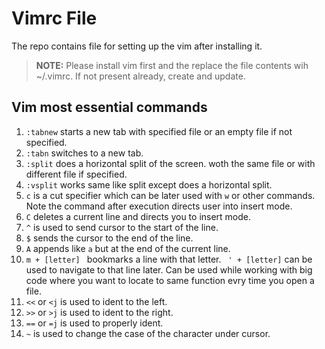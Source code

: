 # Vimrc File


The repo contains file for setting up the vim after installing it. 


> **NOTE:** Please install vim first and the replace the file contents wih ~/.vimrc. If not present already, create and update. 


## Vim most essential commands


1. `:tabnew` starts a new tab with specified file or an empty file if not specified.
2. `:tabn` switches to a new tab.
3. `:split` does a horizontal split of the screen. woth the same file or with different file if specified. 
4. `:vsplit` works same like split except does a horizontal split. 
5. `c` is a cut specifier which can be later used with `w` or other commands. Note the command after execution directs user into insert mode. 
6. `C` deletes a current line and directs you to insert mode. 
7. `^` is used to send cursor to the start of the line. 
8. `$` sends the cursor to the end of the line.
9. `A` appends like `a` but at the end of the current line.
10. `m + [letter] ` bookmarks a line with that letter. ` ' + [letter]` can be used to navigate to that line later. Can be used while working with big code where you want to locate to same function evry time you open a file.
11. `<<` or `<j` is used to ident to the left.  
12. `>>` or `>j` is used to ident to the right.
13. `==` or `=j` is used to properly ident. 
14. `~` is used to change the case of the character under cursor.
